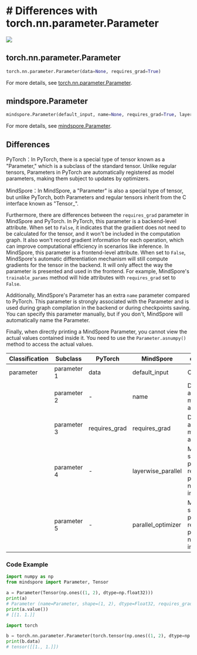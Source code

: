 # # Differences with torch.nn.parameter.Parameter

<a href="https://gitee.com/mindspore/docs/blob/r2.4.0/docs/mindspore/source_en/note/api_mapping/pytorch_diff/Parameter.md" target="_blank"><img src="https://mindspore-website.obs.cn-north-4.myhuaweicloud.com/website-images/r2.4.0/resource/_static/logo_source_en.svg"></a>

## torch.nn.parameter.Parameter

```python
torch.nn.parameter.Parameter(data=None, requires_grad=True)
```

For more details, see [torch.nn.parameter.Parameter](https://pytorch.org/docs/1.8.1/generated/torch.nn.parameter.Parameter.html#torch.nn.parameter.Parameter).

## mindspore.Parameter

```python
mindspore.Parameter(default_input, name=None, requires_grad=True, layerwise_parallel=False, parallel_optimizer=True)
```

For more details, see [mindspore.Parameter](https://mindspore.cn/docs/en/r2.4.0/api_python/mindspore/mindspore.Parameter.html#mindspore.Parameter).

## Differences

PyTorch：In PyTorch, there is a special type of tensor known as a "Parameter," which is a subclass of the standard tensor. Unlike regular tensors, Parameters in PyTorch are automatically registered as model parameters, making them subject to updates by optimizers.

MindSpore：In MindSpore, a "Parameter" is also a special type of tensor, but unlike PyTorch, both Parameters and regular tensors inherit from the C interface known as "Tensor_".

Furthermore, there are differences between the `requires_grad` parameter in MindSpore and PyTorch. In PyTorch, this parameter is a backend-level attribute. When set to `False`, it indicates that the gradient does not need to be calculated for the tensor, and it won't be included in the computation graph. It also won't record gradient information for each operation, which can improve computational efficiency in scenarios like inference. In MindSpore, this parameter is a frontend-level attribute. When set to `False`, MindSpore's automatic differentiation mechanism will still compute gradients for the tensor in the backend. It will only affect the way the parameter is presented and used in the frontend. For example, MindSpore's `trainable_params` method will hide attributes with `requires_grad` set to `False`.

Additionally, MindSpore's Parameter has an extra `name` parameter compared to PyTorch. This parameter is strongly associated with the Parameter and is used during graph compilation in the backend or during checkpoints saving. You can specify this parameter manually, but if you don't, MindSpore will automatically name the Parameter.

Finally, when directly printing a MindSpore Parameter, you cannot view the actual values contained inside it. You need to use the `Parameter.asnumpy()` method to access the actual values.

| Classification | Subclass  | PyTorch | MindSpore | difference |
| ---- | ----- | ------- | --------- | -------------------- |
| parameter | parameter 1 | data | default_input | Consistent |
| | parameter 2 | - | name | Differences as mentioned above |
| | parameter 3 | requires_grad | requires_grad | Differences as mentioned above |
| | parameter 4 | - | layerwise_parallel | MindSpore-specific parameter related to parallelism, not present in torch |
| | parameter 5 | - | parallel_optimizer | MindSpore-specific parameter related to parallelism, not present in torch |

### Code Example

```python
import numpy as np
from mindspore import Parameter, Tensor

a = Parameter(Tensor(np.ones((1, 2), dtype=np.float32)))
print(a)
# Parameter (name=Parameter, shape=(1, 2), dtype=Float32, requires_grad=True)
print(a.value())
# [[1. 1.]]

import torch

b = torch.nn.parameter.Parameter(torch.tensor(np.ones((1, 2), dtype=np.float32)))
print(b.data)
# tensor([[1., 1.]])
```
